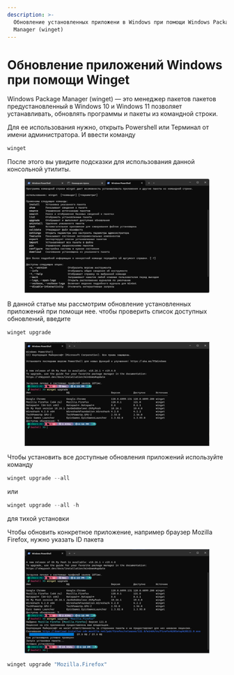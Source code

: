 ```yaml
---
description: >-
  Обновление установленных приложени в Windows при помощи Windows Package
  Manager (winget)
---
```


# Обновление приложений Windows при помощи Winget

Windows Package Manager (winget) — это менеджер пакетов пакетов предустановленный в Windows 10 и Windows 11 позволяет устанавливать, обновлять программы и пакеты из командной строки.

Для ее использования нужно, открыть Powershell или Терминал от имени администратора. И ввести команду

```powershell
winget
```

После этого вы увидите подсказки для использования данной консольной утилиты.

<figure><img src="../../.gitbook/assets/winget-help.png" alt=""><figcaption></figcaption></figure>

В данной статье мы рассмотрим обновление установленных приложений при помощи нее. чтобы проверить список доступных обновлений, введите

```powershell
winget upgrade
```

<figure><img src="../../.gitbook/assets/winget-upgrade.png" alt=""><figcaption></figcaption></figure>

Чтобы установить все доступные обновления приложений используйте команду

```powershell
winget upgrade --all
```

или

```powershell
winget upgrade --all -h
```

для тихой установки

Чтобы обновить конкретное приложение, например браузер Mozilla Firefox, нужно указать ID пакета

<figure><img src="../../.gitbook/assets/winget-upgrade-firefox.png" alt=""><figcaption></figcaption></figure>

```powershell
winget upgrade "Mozilla.Firefox"
```
